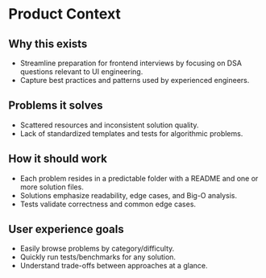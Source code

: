 # Product Context

## Why this exists
- Streamline preparation for frontend interviews by focusing on DSA questions relevant to UI engineering.
- Capture best practices and patterns used by experienced engineers.

## Problems it solves
- Scattered resources and inconsistent solution quality.
- Lack of standardized templates and tests for algorithmic problems.

## How it should work
- Each problem resides in a predictable folder with a README and one or more solution files.
- Solutions emphasize readability, edge cases, and Big-O analysis.
- Tests validate correctness and common edge cases.

## User experience goals
- Easily browse problems by category/difficulty.
- Quickly run tests/benchmarks for any solution.
- Understand trade-offs between approaches at a glance.

